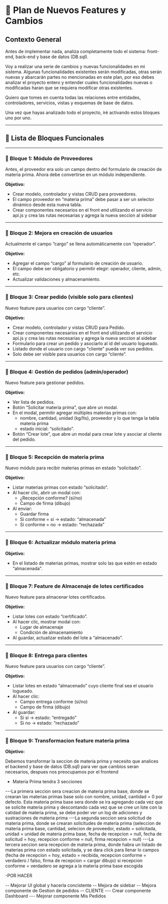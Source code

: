 # 🧠 Plan de Nuevos Features y Cambios

## Contexto General

Antes de implementar nada, analiza completamente todo el sistema: front-end, back-end y base de datos (DB.sql).

Voy a realizar una serie de cambios y nuevas funcionalidades en mi sistema. Algunas funcionalidades existentes serán modificadas, otras serán nuevas y abarcarán partes no mencionadas en este plan, por eso debes analizar el proyecto entero y entender cuales funcionalidades nuevas o modificadas haran que se requiera modificar otras existentes.

Quiero que tomes en cuenta todas las relaciones entre entidades, controladores, servicios, vistas y esquemas de base de datos.

Una vez que hayas analizado todo el proyecto, iré activando estos bloques uno por uno.

---

## 🔧 Lista de Bloques Funcionales

---

### 🔹 Bloque 1: Módulo de Proveedores

Antes, el proveedor era solo un campo dentro del formulario de creación de materia prima. Ahora debe convertirse en un módulo independiente.

**Objetivo:**
- Crear modelo, controlador y vistas CRUD para proveedores.
- El campo proveedor en “materia prima” debe pasar a ser un selector dinámico desde esta nueva tabla.
- Crear componentes necesarios en el front end utilizando el servicio api.js y crea las rutas necesarias y agrega la nueva seccion al sidebar

---

### 🔹 Bloque 2: Mejora en creación de usuarios

Actualmente el campo “cargo” se llena automáticamente con “operador”.

**Objetivo:**
- Agregar el campo “cargo” al formulario de creación de usuario.
- El campo debe ser obligatorio y permitir elegir: operador, cliente, admin, etc.
- Actualizar validaciones y almacenamiento.

---

### 🔹 Bloque 3: Crear pedido (visible solo para clientes)

Nuevo feature para usuarios con cargo “cliente”.

**Objetivo:**
- Crear modelo, controlador y vistas CRUD para Pedido.
- Crear componentes necesarios en el front end utilizando el servicio api.js y crea las rutas necesarias y agrega la nueva seccion al sidebar
- Formulario para crear un pedido y asociarlo al id del usuario logueado.
- Listado donde el usuario con cargo "cliente" pueda ver sus pedidos.
- Solo debe ser visible para usuarios con cargo “cliente”.

---

### 🔹 Bloque 4: Gestión de pedidos (admin/operador)

Nuevo feature para gestionar pedidos.

**Objetivo:**
- Ver lista de pedidos.
- Botón “Solicitar materia prima”, que abre un modal.
- En el modal, permitir agregar múltiples materias primas con:
  - nombre, cantidad, unidad (kg/lts), proveedor y lo que tenga la tabla materia prima
  - estado inicial: “solicitado”.
- Botón “Crear lote”, que abre un modal para crear lote y asociar al cliente del pedido.

---

### 🔹 Bloque 5: Recepción de materia prima

Nuevo módulo para recibir materias primas en estado “solicitado”.

**Objetivo:**
- Listar materias primas con estado “solicitado”.
- Al hacer clic, abrir un modal con:
  - ¿Recepción conforme? (sí/no)
  - Campo de firma (dibujo)
- Al enviar:
  - Guardar firma
  - Si conforme = sí → estado: “almacenada”
  - Si conforme = no → estado: “rechazada”

---

### 🔹 Bloque 6: Actualizar módulo materia prima

**Objetivo:**
- En el listado de materias primas, mostrar solo las que estén en estado “almacenada”.

---

### 🔹 Bloque 7: Feature de Almacenaje de lotes certificados

Nuevo feature para almacenar lotes certificados.

**Objetivo:**
- Listar lotes con estado “certificado”.
- Al hacer clic, mostrar modal con:
  - Lugar de almacenaje
  - Condición de almacenamiento
- Al guardar, actualizar estado del lote a “almacenado”.

---

### 🔹 Bloque 8: Entrega para clientes

Nuevo feature para usuarios con cargo “cliente”.

**Objetivo:**
- Listar lotes en estado “almacenado” cuyo cliente final sea el usuario logueado.
- Al hacer clic:
  - Campo entrega conforme (sí/no)
  - Campo de firma (dibujo)
- Al guardar:
  - Si sí → estado: “entregado”
  - Si no → estado: “rechazado”

---


### 🔹 Bloque 9: Transformacion feature materia prima

**Objetivo:**

Debemos transformar la seccion de materia prima y necesito que analices el backend y base de datos (DB.sql) para ver que cambios seran necesarios, despues nos preocupamos por el frontend

- Materia Prima tendra 3 secciones

---La primera seccion sera creacion de materia prima base, donde se crearan las materias primas base solo con nombre, unidad, cantidad = 0 por defecto. Esta materia prima base sera donde se ira agregando cada vez que se solicite materia prima y descontando cada vez que se cree un lote con la catidad de materia prima, se debe poder ver un log de adiciones y sustraciones de materia prima
---La segunda seccion sera solicitud de materia prima, donde se crearan solicitudes de materia prima (seleccion de materia prima base, cantidad, selecion de proveedor, estado = solicitada, unidad = unidad de materia prima base, fecha de recepcion = null, fecha de solicitud = hoy, recepcion conforme = null, firma recepcion = null)
---La tercera seccion sera recepcion de materia prima, donde habra un listado de materias prima con estado solicitada, y se dara click para llenar lo campos (fecha de recepcion = hoy, estado = recibida, recepcion conforme =  verdadero / falso, firma de recepcion = cargar dibujo) si recepcion conforme = verdadero se agrega a la materia prima base escogida
 

 -POR HACER

 -- Mejorar UI global y hacerla concistente
 -- Mejora de sidebar 
 -- Mejora componente de Gestion de pedidos
 -- CLIENTE
 --- Crear componente Dashboard
 --- Mejorar componente Mis Pedidos 

